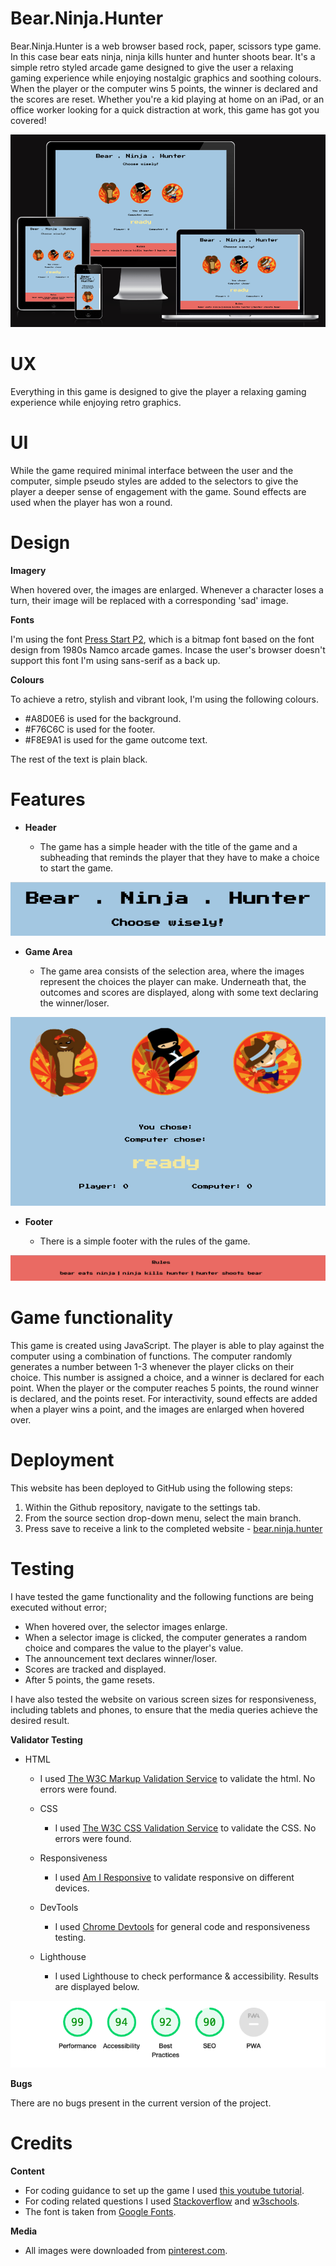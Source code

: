 # Bear.Ninja.Hunter

Bear.Ninja.Hunter is a web browser based rock, paper, scissors type game. In this case bear eats ninja, ninja kills hunter and hunter shoots bear. It's a simple retro styled arcade game designed to give the user a relaxing gaming experience while enjoying nostalgic graphics and soothing colours. When the player or the computer wins 5 points, the winner is declared and the scores are reset. Whether you're a kid playing at home on an iPad, or an office worker looking for a quick distraction at work, this game has got you covered!

![responsive-design](assets/images-readme/responsive-design.png)

# UX

Everything in this game is designed to give the player a relaxing gaming experience while enjoying retro graphics.

# UI

While the game required minimal interface between the user and the computer, simple pseudo styles are added to the selectors to give the player a deeper sense of engagement with the game. Sound effects are used when the player has won a round.

# Design

**Imagery**

When hovered over, the images are enlarged. Whenever a character loses a turn, their image will be replaced with a corresponding 'sad' image.

**Fonts**

I'm using the font [Press Start P2](https://fonts.google.com/specimen/Press+Start+2P), which is a bitmap font based on the font design from 1980s Namco arcade games. Incase the user's browser doesn't support this font I'm using sans-serif as a back up.

**Colours**

To achieve a retro, stylish and vibrant look, I'm using the following colours.

- #A8D0E6 is used for the background.
- #F76C6C is used for the footer.
- #F8E9A1 is used for the game outcome text.

The rest of the text is plain black.

# Features

* **Header**

    - The game has a simple header with the title of the game and a subheading that reminds the player that they have to make a choice to start the game.

![header](assets/images-readme/header.png)

* **Game Area**

    - The game area consists of the selection area, where the images represent the choices the player can make. Underneath that, the outcomes and scores are displayed, along with some text declaring the winner/loser.

![game area](assets/images-readme/game-area.png) 

* **Footer**

    -  There is a simple footer with the rules of the game.

![footer](assets/images-readme/footer.png)

# Game functionality

This game is created using JavaScript. The player is able to play against the computer using a combination of functions. The computer randomly generates a number between 1-3 whenever the player clicks on their choice. This number is assigned a choice, and a winner is declared for each point. When the player or the computer reaches 5 points, the round winner is declared, and the points reset. For interactivity, sound effects are added when a player wins a point, and the images are enlarged when hovered over. 

# Deployment

This website has been deployed to GitHub using the following steps:

1. Within the Github repository, navigate to the settings tab.
2. From the source section drop-down menu, select the main branch.
3. Press save to receive a link to the completed website - [bear.ninja.hunter](https://axelzwaans.github.io/bear.ninja.hunter/)

# Testing

I have tested the game functionality and the following functions are being executed without error;

  - When hovered over, the selector images enlarge.
  - When a selector image is clicked, the computer generates a random choice and compares the value to the player's value.
  - The announcement text declares winner/loser.
  - Scores are tracked and displayed.
  - After 5 points, the game resets.

I have also tested the website on various screen sizes for responsiveness, including tablets and phones, to ensure that the media queries achieve the desired result. 

**Validator Testing**

 - HTML
     - I used [The W3C Markup Validation Service](https://validator.w3.org/) to validate the html. No errors were found.

   - CSS
     - I used [The W3C CSS Validation Service](https://jigsaw.w3.org/css-validator/) to validate the CSS. No errors were found.

   - Responsiveness
     - I used [Am I Responsive](http://ami.responsivedesign.is/) to validate responsive on different devices.

   - DevTools
     - I used [Chrome Devtools](https://developer.chrome.com/docs/devtools/) for general code and responsiveness testing.

   - Lighthouse
     - I used Lighthouse to check performance & accessibility. Results are displayed below.

![Lighthouse](assets/images-readme/lighthouse.png)

**Bugs**

There are no bugs present in the current version of the project. 

# Credits

**Content**

  - For coding guidance to set up the game I used [this youtube tutorial](https://www.youtube.com/watch?v=RwFeg0cEZvQ&t=568s).
  - For coding related questions I used [Stackoverflow](https://stackoverflow.com/) and [w3schools](https://www.w3schools.com/).
  - The font is taken from [Google Fonts](https://fonts.google.com/).

**Media**

  - All images were downloaded from [pinterest.com](www.pinterest.com). 


